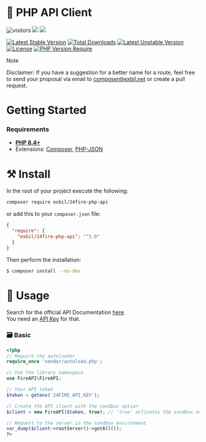 ﻿# 💾  PHP API Client

![visitors](https://visitor-badge.laobi.icu/badge?page_id=exbil.-php-api)
![](https://img.shields.io/badge/stable-v.1.0-informational?style=flat&logoColor=white&color=6aa6f8)
![](https://img.shields.io/badge/license-MIT-informational?style=flat&logoColor=white&color=6aa6f8)

[![Latest Stable Version](http://poser.pugx.org/exbil/-php-api/v)](https://packagist.org/packages/exbil/-php-api) [![Total Downloads](http://poser.pugx.org/exbil/-php-api/downloads)](https://packagist.org/packages/exbil/-php-api) [![Latest Unstable Version](http://poser.pugx.org/exbil/-php-api/v/unstable)](https://packagist.org/packages/exbil/-php-api) [![License](http://poser.pugx.org/exbil/24fire-php-api/license)](https://packagist.org/packages/vexura/24fire-api) [![PHP Version Require](http://poser.pugx.org/exbil/24fire-php-api/require/php)](https://packagist.org/packages/exbil/24fire-php-api)

> [!NOTE]
> Disclaimer: If you have a suggestion for a better name for a route, feel free to send your proposal via email
> to [composer@exbil.net](mailto:composer@exbil.net) or create a pull request.

# Getting Started
### Requirements
* [**PHP 8.4+**](https://www.php.net/downloads.php)
* Extensions: [Composer](https://getcomposer.org/), [PHP-JSON](https://www.php.net/manual/en/book.json.php)

# ⚒️ Install
In the root of your project execute the following:
```sh
composer require exbil/24fire-php-api
```
or add this to your `composer.json` file:
```json
{
  "require": {
    "exbil/24fire-php-api": "^1.0"
  }
}
```

Then perform the installation:
```sh
$ composer install --no-dev
```

# 📑 Usage

Search for the official API Documentation [here](https://docs.fireapi.de/).  
You need an [API Key](https://24fire.de/reselling/) for that.

### 🗃️ Basic

```php
<?php
// Require the autoloader
require_once 'vendor/autoload.php';

// Use the library namespace
use FireAPI\FireAPI;

// Your API token
$token = getenv('24FIRE_API_KEY');

// Create the API client with the sandbox option
$client = new FireAPI($token, true); // 'true' activates the sandbox environment

// Request to the server in the sandbox environment
var_dump($client->rootServer()->getAll());
?>
```